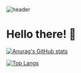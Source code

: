 <!-- ![header](https://capsule-render.vercel.app/api?type=wave&color=auto&height=300&section=header&text=Welcome%20My%20github%20&fontSize=80)  -->
![header](https://capsule-render.vercel.app/api?type=waving&color=gradient&customColorList=10&height=200&text=Woong's%20GITHUB&fontSize=50&animation=twinkling&fontAlign=68&fontAlignY=36)

<!-- 프로필 소개 -->
# Hello there! 👋


[![Anurag's GitHub stats](https://github-readme-stats.vercel.app/api?username=osw6858)](https://github.com/anuraghazra/github-readme-stats)<br>


[![Top Langs](https://github-readme-stats.vercel.app/api/top-langs/?username=osw6858)](https://github.com/anuraghazra/github-readme-stats)





 
 

        
    


